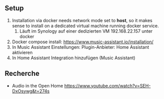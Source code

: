 ## Setup

1. Installation via docker needs network mode set to __host__, so it makes sense to install on a dedicated virtual machine running docker service.
	1. Läuft im Synology auf einer dedizierten VM 192.168.22.157 unter docker
2. Docker compose install: https://www.music-assistant.io/installation/
3. In Music Assistant Einstellungen: Plugin-Anbieter: Home Assistant aktivieren
4. In Home Assistant Integration hinzufügen (Music Assistant)

## Recherche
- Audio in the Open Home https://www.youtube.com/watch?v=SEH-DxOsywg&t=274s